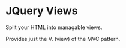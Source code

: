 JQuery Views
=======

Split your HTML into managable views.

Provides just the V. (view) of the MVC pattern. 
